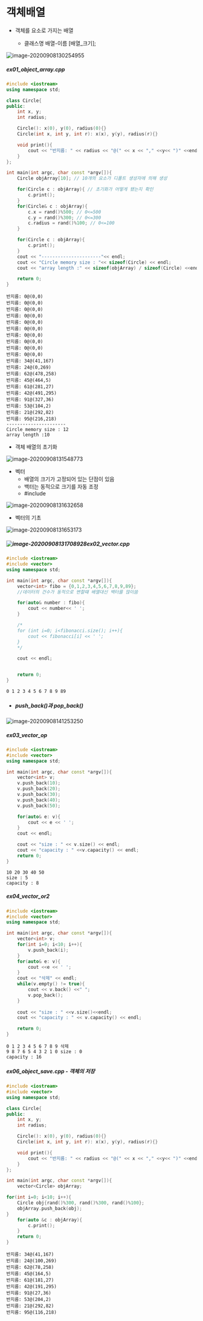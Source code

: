# 객체배열

- 객체를 요소로 가지는 배열

  - 클래스명 배열-이름 [배열_크기];

  

![image-20200908130254955](C:\Users\mmm62\AppData\Roaming\Typora\typora-user-images\image-20200908130254955.png)

##### ex01_object_array.cpp

```c++
#include <iostream>
using namespace std;

class Circle{
public:
    int x, y;
    int radius;

    Circle(): x(0), y(0), radius(0){}
    Circle(int x, int y, int r): x(x), y(y), radius(r){}

    void print(){
        cout << "반지름: " << radius << "@(" << x << "," <<y<< ")" <<endl;
    }
};

int main(int argc, char const *argv[]){
    Circle objArray[10]; // 10개의 요소가 디폴트 생성자에 의해 생성

    for(Circle c : objArray){ // 초기화가 어떻게 됐는지 확인
        c.print();
    }
    for(Circle& c : objArray){
        c.x = rand()%500; // 0<=500
        c.y = rand()%300; // 0<=300
        c.radius = rand()%100; // 0<=100
    }

    for(Circle c : objArray){
        c.print();
    }
    cout << "----------------------"<< endl;
    cout << "Circle memory size : "<< sizeof(Circle) << endl;
    cout << "array length :" << sizeof(objArray) / sizeof(Circle) <<endl;

    return 0;
}
```

```결과
반지름: 0@(0,0)
반지름: 0@(0,0)
반지름: 0@(0,0)
반지름: 0@(0,0)
반지름: 0@(0,0)
반지름: 0@(0,0)
반지름: 0@(0,0)
반지름: 0@(0,0)
반지름: 0@(0,0)
반지름: 0@(0,0)
반지름: 34@(41,167)
반지름: 24@(0,269)
반지름: 62@(478,258)
반지름: 45@(464,5)
반지름: 61@(281,27)
반지름: 42@(491,295)
반지름: 91@(327,36)
반지름: 53@(104,2)
반지름: 21@(292,82)
반지름: 95@(216,218)
----------------------
Circle memory size : 12
array length :10
```

- 객체 배열의 초기화

![image-20200908131548773](C:\Users\mmm62\AppData\Roaming\Typora\typora-user-images\image-20200908131548773.png)

- 벡터
  - 배열의 크기가 고정되어 있는 단점이 있음
  - 백터는 동적으로 크기를 자동 조정
  - #include <vector>



![image-20200908131632658](C:\Users\mmm62\AppData\Roaming\Typora\typora-user-images\image-20200908131632658.png)

- 벡터의 기초

![image-20200908131653173](C:\Users\mmm62\AppData\Roaming\Typora\typora-user-images\image-20200908131653173.png)

##### ![image-20200908131708928](C:\Users\mmm62\AppData\Roaming\Typora\typora-user-images\image-20200908131708928.png)ex02_vector.cpp

```c++
#include <iostream>
#include <vector>
using namespace std;

int main(int argc, char const *argv[]){
    vector<int> fibo = {0,1,2,3,4,5,6,7,8,9,89};
    //데이터의 건수가 동적으로 변할떄 배열대신 백터를 많이씀

    for(auto& number : fibo){
        cout << number<< ' ';
    }

    /*
    for (int i=0; i<fibonacci.size(); i++){
        cout << fibonacci[i] << ' ';
    }
    */

    cout << endl;


    return 0;
}
```

```결과
0 1 2 3 4 5 6 7 8 9 89 
```



- ##### push_back()과 pop_back()

![image-20200908141253250](C:\Users\mmm62\AppData\Roaming\Typora\typora-user-images\image-20200908141253250.png)

##### ex03_vector_op

```c++
#include <iostream>
#include <vector>
using namespace std;

int main(int argc, char const *argv[]){
    vector<int> v;
    v.push_back(10);
    v.push_back(20);
    v.push_back(30);
    v.push_back(40);
    v.push_back(50);

    for(auto& e: v){
        cout << e << ' ';
    }
    cout << endl;

    cout << "size : " << v.size() << endl;
    cout << "capacity : " <<v.capacity() << endl;
    return 0;
}
```

```결과
10 20 30 40 50 
size : 5
capacity : 8
```

##### ex04_vector_or2

```c++
#include <iostream>
#include <vector>
using namespace std;

int main(int argc, char const *argv[]){
    vector<int> v;
    for(int i=0; i<10; i++){
        v.push_back(i);
    }
    for(auto& e: v){
        cout <<e << ' ';
    }
    cout << "삭제" << endl;
    while(v.empty() != true){
        cout << v.back() <<" ";
        v.pop_back();
    }
    
    cout << "size : " <<v.size()<<endl;
    cout << "capacity : " << v.capacity() << endl;

    return 0;
}
```

```결과
0 1 2 3 4 5 6 7 8 9 삭제
9 8 7 6 5 4 3 2 1 0 size : 0
capacity : 16
```





##### ex06_object_save.cpp - 객체의 저장

```c++
#include <iostream>
#include <vector>
using namespace std;

class Circle{
public:
    int x, y;
    int radius;

    Circle(): x(0), y(0), radius(0){}
    Circle(int x, int y, int r): x(x), y(y), radius(r){}

    void print(){
        cout << "반지름: " << radius << "@(" << x << "," <<y<< ")" <<endl;
    }
};

int main(int argc, char const *argv[]){
    vector<Circle> objArray;

for(int i=0; i<10; i++){
    Circle obj{rand()%300, rand()%300, rand()%100};
    objArray.push_back(obj);
}
    for(auto &c : objArray){
        c.print();
    }
    return 0;
}
```

```결과
반지름: 34@(41,167)
반지름: 24@(100,269)
반지름: 62@(78,258)
반지름: 45@(164,5)
반지름: 61@(181,27)
반지름: 42@(191,295)
반지름: 91@(27,36)
반지름: 53@(204,2)
반지름: 21@(292,82)
반지름: 95@(116,218)
```

